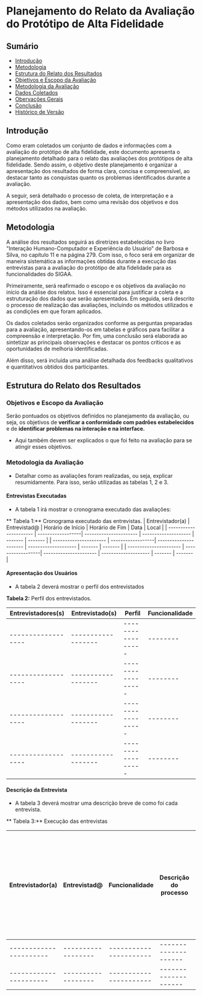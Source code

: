 # Planejamento do Relato da Avaliação do Protótipo de Alta Fidelidade

## Sumário

* [Introdução](#Introdução)
* [Metodologia](#Metodologia)
* [Estrutura do Relato dos Resultados](#Estrutura-do-Relato-dos-Resultados)
* [Objetivos e Escopo da Avaliação](#Objetivos-e-Escopo-da-Avaliação)
* [Metodologia da Avaliação](#Metodologia-da-Avaliação)
* [Dados Coletados](#Dados-Coletados)
* [Obervações Gerais](#Obervações-Gerais)
* [Conclusão](#Conclusão)
* [Histórico de Versão](#Histórico-de-Versão)


## Introdução

Como eram coletados um conjunto de dados e informações com a avaliação do protótipo de alta fidelidade, este documento apresenta o planejamento detalhado para o relato das avaliações dos protótipos de alta fidelidade. Sendo assim, o objetivo deste planejamento é organizar a apresentação dos resultados de forma clara, concisa e compreensível, ao destacar tanto as conquistas quanto os problemas identificados durante a avaliação.

A seguir, será detalhado o processo de coleta, de interpretação e a apresentação dos dados, bem como uma revisão dos objetivos e dos métodos utilizados na avaliação.

## Metodologia

A análise dos resultados seguirá as diretrizes estabelecidas no livro "Interação Humano-Computador e Experiência do Usuário" de Barbosa e Silva, no capítulo 11 e na página 279. Com isso, o foco será em organizar de maneira sistemática as informações obtidas durante a execução das entrevistas para a avaliação do protótipo de alta fidelidade para as funcionalidades do SIGAA.

Primeiramente, será reafirmado o escopo e os objetivos da avaliação no início da análise dos relatos. Isso é essencial para justificar a coleta e a estruturação dos dados que serão apresentados. Em seguida, será descrito o processo de realização das avaliações, incluindo os métodos utilizados e as condições em que foram aplicados.

Os dados coletados serão organizados conforme as perguntas preparadas para a avaliação, apresentando-os em tabelas e gráficos para facilitar a compreensão e interpretação. Por fim, uma conclusão será elaborada ao sintetizar as principais observações e destacar os pontos críticos e as oportunidades de melhoria identificadas.

Além disso, será incluída uma análise detalhada dos feedbacks qualitativos e quantitativos obtidos dos participantes.

## Estrutura do Relato dos Resultados

### Objetivos e Escopo da Avaliação
Serão pontuados os objetivos definidos no planejamento da avaliação, ou seja, os objetivos de **verificar a conformidade com padrões estabelecidos** e de **identificar problemas na interação e na interface.**
- Aqui também devem ser explicados o que foi feito na avaliação para se atingir esses objetivos.

### Metodologia da Avaliação

- Detalhar como as avaliações foram realizadas, ou seja, explicar resumidamente. Para isso, serão utilizadas as tabelas 1, 2 e 3.
  
#### Entrevistas Executadas
- A tabela 1 irá mostrar o cronograma executado das avaliações:
  
** Tabela 1:** Cronograma executado das entrevistas.
| Entrevistador(a) | Entrevistad@ | Horário de Início | Horário de Fim | Data | Local |
| ---------------------- | ------------------| ---------------------- | -------------------- | ------- | ------- |
| ---------------------- | ------------------| ---------------------- | -------------------- | ------- | ------- |
| ---------------------- | ------------------| ---------------------- | -------------------- | ------- | ------- |

#### Apresentação dos Usuários

- A tabela 2 deverá mostrar o perfil dos entrevistados
  
**Tabela 2:** Perfil dos entrevistados.

| Entrevistadores(s) | Entrevistado(s) | Perfil | Funcionalidade |
| ------------------ | ------------------ | ----------------- | -------- |
| ------------------ | ------------------ | ----------------- | -------- |
| ------------------ | ------------------ | ----------------- | -------- |
| ------------------ | ------------------ | ----------------- | -------- |
| ------------------ | ------------------ | ----------------- | -------- |

#### Descrição da Entrevista

- A tabela 3 deverá mostrar uma descrição breve de como foi cada entrevista.

** Tabela 3:** Execução das entrevistas

| Entrevistador(a) | Entrevistad@ | Funcionalidade | Descrição do processo | Descrição do ambiente <br> Nível de barulho: <br> Silêncio completo, barulho ao fundo ou <br> Muito barulho, ou ventania. | Experiência do participante |
| ---------------------- | ------------------| ---------------------- | -------------------- | ------- | ------ |
| ---------------------- | ------------------| ---------------------- | -------------------- | ------- | ------ |
| ---------------------- | ------------------| ---------------------- | -------------------- | ------- | ------ |

